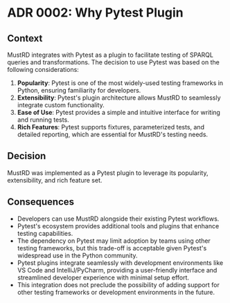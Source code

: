 # ADR 0002: Why Pytest Plugin

## Context
MustRD integrates with Pytest as a plugin to facilitate testing of SPARQL queries and transformations. The decision to use Pytest was based on the following considerations:

1. **Popularity**: Pytest is one of the most widely-used testing frameworks in Python, ensuring familiarity for developers.
2. **Extensibility**: Pytest's plugin architecture allows MustRD to seamlessly integrate custom functionality.
3. **Ease of Use**: Pytest provides a simple and intuitive interface for writing and running tests.
4. **Rich Features**: Pytest supports fixtures, parameterized tests, and detailed reporting, which are essential for MustRD's testing needs.

## Decision
MustRD was implemented as a Pytest plugin to leverage its popularity, extensibility, and rich feature set.

## Consequences
- Developers can use MustRD alongside their existing Pytest workflows.
- Pytest's ecosystem provides additional tools and plugins that enhance testing capabilities.
- The dependency on Pytest may limit adoption by teams using other testing frameworks, but this trade-off is acceptable given Pytest's widespread use in the Python community.
- Pytest plugins integrate seamlessly with development environments like VS Code and IntelliJ/PyCharm, providing a user-friendly interface and streamlined developer experience with minimal setup effort.
- This integration does not preclude the possibility of adding support for other testing frameworks or development environments in the future.
